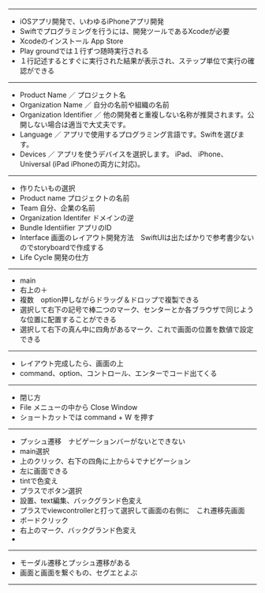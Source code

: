 ***
- iOSアプリ開発で、いわゆるiPhoneアプリ開発
- Swiftでプログラミングを行うには、開発ツールであるXcodeが必要
- Xcodeのインストール App Store
- Play groundでは１行ずつ随時実行される
- １行記述するとすぐに実行された結果が表示され、ステップ単位で実行の確認ができる
***
- Product Name ／ プロジェクト名
- Organization Name ／ 自分の名前や組織の名前
- Organization Identifier ／ 他の開発者と重複しない名称が推奨されます。公開しない場合は適当で大丈夫です。
- Language ／ アプリで使用するプログラミング言語です。Swiftを選びます。
- Devices ／ アプリを使うデバイスを選択します。 iPad、 iPhone、 Universal (iPad iPhoneの両方に対応)。
***
- 作りたいもの選択
- Product name プロジェクトの名前
- Team 自分、企業の名前
- Organization Identifer ドメインの逆
- Bundle Identiifier アプリのID
- Interface 画面のレイアウト開発方法　SwiftUIは出たばかりで参考書少ないのでstoryboardで作成する
- Life Cycle 開発の仕方
***
- main
- 右上の＋
- 複数　option押しながらドラッグ＆ドロップで複製できる
- 選択して右下の記号で棒二つのマーク、センターとか各ブラウザで同じような位置に配置することができる
- 選択して右下の真ん中に四角があるマーク、これで画面の位置を数値で設定できる
***
- レイアウト完成したら、画面の上
- command、option、コントロール、エンターでコード出てくる
***
- 閉じ方
- File メニューの中から Close Window
- ショートカットでは command + W を押す
***
- プッシュ遷移　ナビゲーションバーがないとできない
- main選択
- 上のクリック、右下の四角に上から↓でナビゲーション
- 左に画面できる
-  tintで色変え
-  プラスでボタン選択
-  設置、text編集、バックグランド色変え
-  プラスでviewcontrollerと打って選択して画面の右側に　これ遷移先画面
-  ボードクリック
-  右上のマーク、バックグランド色変え
-  
***
- モーダル遷移とプッシュ遷移がある
- 画面と画面を繋ぐもの、セグエとよぶ
***
